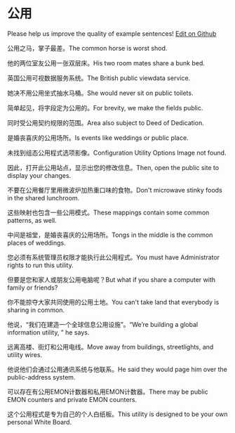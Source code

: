 # 公用

Please help us improve the quality of example sentences! [Edit on Github](https://github.com/jiyushe/jiyu-example-sentence-source/blob/main/chinese/gongyong.md)

<p><span class="chinese">公用之马，掌子最差。</span><span class="english">The common horse is worst shod.</span></p>

<p><span class="chinese">他的两位室友公用一张双层床。</span><span class="english">His two room mates share a bunk bed.</span></p>

<p><span class="chinese">英国公用可视数据服务系统。</span><span class="english">The British public viewdata service.</span></p>

<p><span class="chinese">她决不用公用坐式抽水马桶。</span><span class="english">She would never sit on public toilets.</span></p>

<p><span class="chinese">简单起见，将字段定为公用的。</span><span class="english">For brevity, we make the fields public.</span></p>

<p><span class="chinese">同时受公用契约规限的范围。</span><span class="english">Area also subject to Deed of Dedication.</span></p>

<p><span class="chinese">是婚丧喜庆的公用场所。</span><span class="english">Is events like weddings or public place.</span></p>

<p><span class="chinese">未找到组态公用程式选项影像。</span><span class="english">Configuration Utility Options Image not found.</span></p>

<p><span class="chinese">因此，打开此公用站点，显示出您的修改信息。</span><span class="english">Then, open the public site to display your changes.</span></p>

<p><span class="chinese">不要在公用餐厅里用微波炉加热重口味的食物。</span><span class="english">Don't microwave stinky foods in the shared lunchroom.</span></p>

<p><span class="chinese">这些映射也包含一些公用模式。</span><span class="english">These mappings contain some common patterns, as well.</span></p>

<p><span class="chinese">中间是祖堂，是婚丧喜庆的公用场所。</span><span class="english">Tongs in the middle is the common places of weddings.</span></p>

<p><span class="chinese">您必须有系统管理员权限才能执行此公用程式。</span><span class="english">You must have Administrator rights to run this utility.</span></p>

<p><span class="chinese">但要是您和家人或朋友公用电脑呢？</span><span class="english">But what if you share a computer with family or friends?</span></p>

<p><span class="chinese">你不能掠夺大家共同使用的公用土地。</span><span class="english">You can't take land that everybody is sharing in common.</span></p>

<p><span class="chinese">他说，“我们在建造一个全球信息公用设施”。</span><span class="english">“We’re building a global information utility, ” he says.</span></p>

<p><span class="chinese">远离高楼、街灯和公用电线。</span><span class="english">Move away from buildings, streetlights, and utility wires.</span></p>

<p><span class="chinese">他说他们会通过公用通讯系统与他联系。</span><span class="english">He said they would page him over the public-address system.</span></p>

<p><span class="chinese">可以存在有公用EMON计数器和私用EMON计数器。</span><span class="english">There may be public EMON counters and private EMON counters.</span></p>

<p><span class="chinese">这个公用程式是专为自己的个人白纸板。</span><span class="english">This utility is designed to be your own personal White Board.</span></p>

